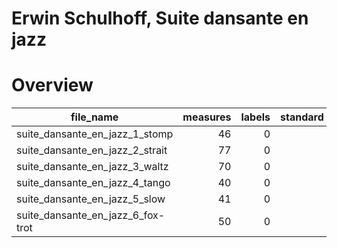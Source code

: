 # Erwin Schulhoff, Suite dansante en jazz

# Overview
|            file_name            |measures|labels|standard|annotators|reviewers|
|---------------------------------|-------:|-----:|--------|----------|---------|
|suite_dansante_en_jazz_1_stomp   |      46|     0|        |          |         |
|suite_dansante_en_jazz_2_strait  |      77|     0|        |          |         |
|suite_dansante_en_jazz_3_waltz   |      70|     0|        |          |         |
|suite_dansante_en_jazz_4_tango   |      40|     0|        |          |         |
|suite_dansante_en_jazz_5_slow    |      41|     0|        |          |         |
|suite_dansante_en_jazz_6_fox-trot|      50|     0|        |          |         |

